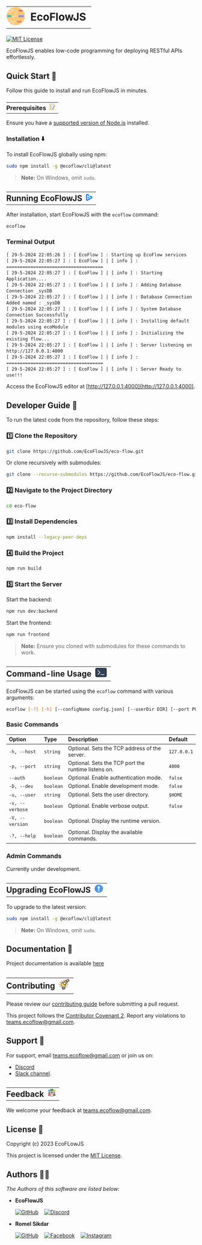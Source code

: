 <h1><table style="border: none; padding:0; margin:0" cellspacing="0" cellpadding="0" border="0">
  <tr>
    <td style="border: none; padding:0; margin:0"><img src="./static/ecoflow.svg" width="50px"></td>
    <td >EcoFlowJS</td>
  </tr>
</table></h1>

[![MIT License](https://img.shields.io/badge/License-MIT-green.svg)](https://github.com/EcoFlowJS/eco-flow/blob/main/LICENSE)

EcoFlowJS enables low-code programming for deploying RESTful APIs effortlessly.

## Quick Start 🚀

Follow this guide to install and run EcoFlowJS in minutes.

<h3><table style="border: none; padding:0; margin:0" cellspacing="0" cellpadding="0" border="0">
  <tr>
    <td style="border: none; padding:0; margin:0">Prerequisites</td>
    <td ><img src="./static/checkList.png" height="18px"></td>
  </tr>
</table></h3>

Ensure you have a [supported version of Node.js](https://nodejs.org/en/download) installed.

### Installation ⬇️

To install EcoFlowJS globally using npm:

```bash
sudo npm install -g @ecoflow/cli@latest
```

> **Note:** On Windows, omit `sudo`.

<h2><table style="border: none; padding:0; margin:0" cellspacing="0" cellpadding="0" border="0">
  <tr>
    <td style="border: none; padding:0; margin:0">Running EcoFlowJS</td>
    <td ><img src="./static/play.png" height="18px"></td>
  </tr>
</table></h2>

After installation, start EcoFlowJS with the `ecoflow` command:

```bash
ecoflow
```

### Terminal Output

```plaintext
[ 29-5-2024 22:05:26 ] : [ EcoFlow ] : Starting up EcoFlow services
[ 29-5-2024 22:05:27 ] : [ EcoFlow ] | [ info ] : ====================================
[ 29-5-2024 22:05:27 ] : [ EcoFlow ] | [ info ] : Starting Application....
[ 29-5-2024 22:05:27 ] : [ EcoFlow ] | [ info ] : Adding Database Connection _sysDB
[ 29-5-2024 22:05:27 ] : [ EcoFlow ] | [ info ] : Database Connection Added named : _sysDB
[ 29-5-2024 22:05:27 ] : [ EcoFlow ] | [ info ] : System Database Connection Successfully
[ 29-5-2024 22:05:27 ] : [ EcoFlow ] | [ info ] : Installing default modules using ecoModule
[ 29-5-2024 22:05:27 ] : [ EcoFlow ] | [ info ] : Initializing the existing flow...
[ 29-5-2024 22:05:27 ] : [ EcoFlow ] | [ info ] : Server listening on http://127.0.0.1:4000
[ 29-5-2024 22:05:27 ] : [ EcoFlow ] | [ info ] : ====================================
[ 29-5-2024 22:05:27 ] : [ EcoFlow ] | [ info ] : Server Ready to use!!!
```

Access the EcoFlowJS editor at [http://127.0.0.1:4000](http://127.0.0.1:4000).

## Developer Guide 📃

To run the latest code from the repository, follow these steps:

### 1️⃣ Clone the Repository

```bash
git clone https://github.com/EcoFlowJS/eco-flow.git
```

Or clone recursively with submodules:

```bash
git clone --recurse-submodules https://github.com/EcoFlowJS/eco-flow.git
```

### 2️⃣ Navigate to the Project Directory

```bash
cd eco-flow
```

### 3️⃣ Install Dependencies

```bash
npm install --legacy-peer-deps
```

### 4️⃣ Build the Project

```bash
npm run build
```

### 5️⃣ Start the Server

Start the backend:

```bash
npm run dev:backend
```

Start the frontend:

```bash
npm run frontend
```

> **Note:** Ensure you cloned with submodules for these commands to work.

<h2><table style="border: none; padding:0; margin:0" cellspacing="0" cellpadding="0" border="0">
  <tr>
    <td style="border: none; padding:0; margin:0">Command-line Usage</td>
    <td ><img src="./static/cli.png" width="30" /></td>
  </tr>
</table></h2>

EcoFlowJS can be started using the `ecoflow` command with various arguments:

```bash
ecoflow [-?] [-h] [--configName config.json] [--userDir DIR] [--port PORT]
```

### Basic Commands

| Option          | Type      | Description                                         | Default     |
| :-------------- | :-------- | :-------------------------------------------------- | :---------- |
| `-h, --host`    | `string`  | Optional. Sets the TCP address of the server.       | `127.0.0.1` |
| `-p, --port`    | `string`  | Optional. Sets the TCP port the runtime listens on. | `4000`      |
| `--auth`        | `boolean` | Optional. Enable authentication mode.               | `false`     |
| `-D, --dev`     | `boolean` | Optional. Enable development mode.                  | `false`     |
| `-u, --user`    | `string`  | Optional. Sets the user directory.                  | `$HOME`     |
| `-v, --verbose` | `boolean` | Optional. Enable verbose output.                    | `false`     |
| `-V, --version` | `boolean` | Optional. Display the runtime version.              |             |
| `-?, --help`    | `boolean` | Optional. Display the available commands.           |             |

### Admin Commands

Currently under development.

<h2><table style="border: none; padding:0; margin:0" cellspacing="0" cellpadding="0" border="0">
  <tr>
    <td style="border: none; padding:0; margin:0">Upgrading EcoFlowJS </td>
    <td ><img src="./static/upgrade.png" width="22" /></td>
  </tr>
</table></h2>

To upgrade to the latest version:

```bash
sudo npm install -g @ecoflow/cli@latest
```

> **Note:** On Windows, omit `sudo`.

## Documentation 📜

Project documentation is available [here](https://eco-flow.in/docs/category/documentation)

<h2><table style="border: none; padding:0; margin:0" cellspacing="0" cellpadding="0" border="0">
  <tr>
    <td style="border: none; padding:0; margin:0">Contributing</td>
    <td ><img src="./static/contributing.png" width="28" /></td>
  </tr>
</table></h2>

Please review our [contributing guide](https://github.com/EcoFlowJS/eco-flow/blob/main/CONTRIBUTING.md) before submitting a pull request.

This project follows the [Contributor Covenant 2](https://www.contributor-covenant.org/version/2/1/code_of_conduct/). Report any violations to teams.ecoflow@gmail.com.

## Support 🤝

For support, email teams.ecoflow@gmail.com or join us on:

- [Discord](https://discord.gg/arvbpxDUHb)
- [Slack channel](https://join.slack.com/t/ecoflowjs/shared_invite/zt-2jpm9657q-dmugTuLg_udxo9jTtnwZjA).

<h2><table style="border: none; padding:0; margin:0" cellspacing="0" cellpadding="0" border="0">
  <tr>
    <td style="border: none; padding:0; margin:0">Feedback</td>
    <td ><img src="./static/feedback.png" width="20" /></td>
  </tr>
</table></h2>

We welcome your feedback at teams.ecoflow@gmail.com.

## License 🪪

Copyright (c) 2023 EcoFLowJS

This project is licensed under the [MIT License](https://github.com/EcoFlowJS/eco-flow/blob/main/LICENSE).

## Authors 🙍‍♂️

_The Authors of this software are listed below:_

- **EcoFlowJS**

  [![GitHub](https://img.shields.io/badge/GitHub-100000?style=for-the-badge&logo=github&logoColor=white)](https://github.com/EcoFlowJS)
  &nbsp;&nbsp;
  [![Discord](https://img.shields.io/badge/Discord-5865F2?style=for-the-badge&logo=discord&logoColor=white)](https://discord.gg/KAGjRHbnqW)

- **Romel Sikdar**

  [![GitHub](https://img.shields.io/badge/GitHub-100000?style=for-the-badge&logo=github&logoColor=white)](https://github.com/RomelSikdar)
  &nbsp;&nbsp;
  [![Facebook](https://img.shields.io/badge/Facebook-1877F2?style=for-the-badge&logo=facebook&logoColor=white)](https://www.facebook.com/Figh7err)
  &nbsp;&nbsp;
  [![Instagram](https://img.shields.io/badge/Instagram-E4405F?style=for-the-badge&logo=instagram&logoColor=white)](https://www.instagram.com/aditya.sikdar)
